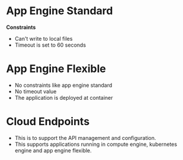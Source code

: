 # App Engine Standard

<b>Constraints</b>

- Can't write to local files
- Timeout is set to 60 seconds

# App Engine Flexible

- No constraints like app engine standard
- No timeout value
- The application is deployed at container

# Cloud Endpoints

- This is to support the API management and configuration.
- This supports applications running in compute engine, kubernetes engine and app engine flexible.
